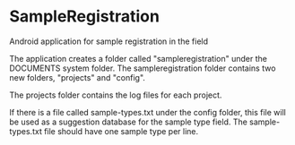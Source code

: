 # SampleRegistration
Android application for sample registration in the field

The application creates a folder called "sampleregistration" under the DOCUMENTS system folder.
The sampleregistration folder contains two new folders, "projects" and "config".

The projects folder contains the log files for each project.

If there is a file called sample-types.txt under the config folder, this file will be used as a suggestion database for the sample type field.
The sample-types.txt file should have one sample type per line.
